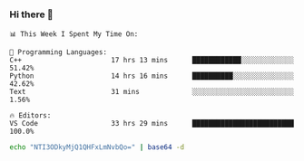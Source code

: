 ### Hi there 👋

<!--START_SECTION:waka-->
```text
📊 This Week I Spent My Time On: 

💬 Programming Languages: 
C++                      17 hrs 13 mins      ████████████░░░░░░░░░░░░░   51.42% 
Python                   14 hrs 16 mins      ██████████░░░░░░░░░░░░░░░   42.62% 
Text                     31 mins             ░░░░░░░░░░░░░░░░░░░░░░░░░   1.56%

🔥 Editors: 
VS Code                  33 hrs 29 mins      █████████████████████████   100.0%
```


<!--END_SECTION:waka-->

```bash
echo "NTI3ODkyMjQ1QHFxLmNvbQo=" | base64 -d
```
